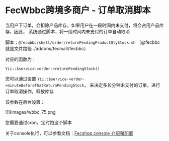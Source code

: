 FecWbbc跨境多商户 - 订单取消脚本
=====


当用户下订单，会扣除产品库存，如果用户在一段时间内未支付，将会占用产品库存，因此，
系统通过脚本，将一段时间内未支付的订单自动取消


脚本：`@fecwbbc/shell/order/returnPendingProductQtyStock.sh`  （@fecbbc就是文件路径 ./addons/fecmall/fecbbc）

对应的函数为：

```
Yii::$service->order->returnPendingStock()
```


您可以通过设置 `Yii::$service->order->minuteBeforeThatReturnPendingStock`，
来决定多长分钟未支付的订单，进行订单取消操作，释放库存

该参数在后台设置：

![](images/wbbc_75.png


您需要通过cron，定时跑这个脚本

关于console执行，可以参看文档：[Fecshop console 介绍和配置](http://www.fecmall.com/doc/fecshop-guide/develop/cn-2.0/guide-fecmall-console-about.html)


